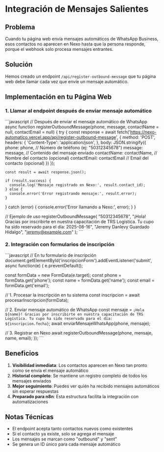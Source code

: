 # Integración de Mensajes Salientes

## Problema
Cuando tu página web envía mensajes automáticos de WhatsApp Business, esos contactos no aparecen en Nexo hasta que la persona responde, porque el webhook solo procesa mensajes entrantes.

## Solución
Hemos creado un endpoint `/api/register-outbound-message` que tu página web debe llamar cada vez que envíe un mensaje automático.

## Implementación en tu Página Web

### 1. Llamar al endpoint después de enviar mensaje automático

\`\`\`javascript
// Después de enviar el mensaje automático de WhatsApp
async function registerOutboundMessage(phone, message, contactName = null, contactEmail = null) {
  try {
    const response = await fetch('https://nexo-automatico.vercel.app/api/register-outbound-message', {
      method: 'POST',
      headers: {
        'Content-Type': 'application/json',
      },
      body: JSON.stringify({
        phone: phone,           // Número de teléfono (ej: "50312345678")
        message: message,       // Contenido del mensaje enviado
        contactName: contactName, // Nombre del contacto (opcional)
        contactEmail: contactEmail // Email del contacto (opcional)
      })
    });

    const result = await response.json();
    
    if (result.success) {
      console.log('Mensaje registrado en Nexo:', result.contact_id);
    } else {
      console.error('Error registrando mensaje:', result.error);
    }
  } catch (error) {
    console.error('Error llamando a Nexo:', error);
  }
}

// Ejemplo de uso
registerOutboundMessage(
  "50312345678", 
  "¡Hola! Gracias por inscribirte en nuestra capacitación de TRS Logística. Tu cupo ha sido reservado para el día: 2025-08-16",
  "Jeremy Danlevy Guardado Hidalgo",
  "jeremy@example.com"
);
\`\`\`

### 2. Integración con formularios de inscripción

\`\`\`javascript
// En tu formulario de inscripción
document.getElementById('inscripcionForm').addEventListener('submit', async function(e) {
  e.preventDefault();
  
  const formData = new FormData(e.target);
  const phone = formData.get('phone');
  const name = formData.get('name');
  const email = formData.get('email');
  
  // 1. Procesar la inscripción en tu sistema
  const inscripcion = await procesarInscripcion(formData);
  
  // 2. Enviar mensaje automático de WhatsApp
  const mensaje = `¡Hola ${name}! Gracias por inscribirte en nuestra capacitación de TRS Logística. Tu cupo ha sido reservado para el día: ${inscripcion.fecha}`;
  await enviarMensajeWhatsApp(phone, mensaje);
  
  // 3. Registrar en Nexo
  await registerOutboundMessage(phone, mensaje, name, email);
});
\`\`\`

## Beneficios

1. **Visibilidad inmediata**: Los contactos aparecen en Nexo tan pronto como se envía el mensaje automático
2. **Historial completo**: Se mantiene un registro completo de todos los mensajes enviados
3. **Mejor seguimiento**: Puedes ver quién ha recibido mensajes automáticos sin esperar respuestas
4. **Preparado para n8n**: Esta estructura facilita la integración con automatizaciones

## Notas Técnicas

- El endpoint acepta tanto contactos nuevos como existentes
- Si el contacto ya existe, solo se agrega el mensaje
- Los mensajes se marcan como "outbound" y "sent"
- Se genera un ID único para cada mensaje automático

